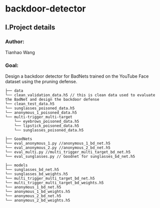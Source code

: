# backdoor-detector

## I.Project details
### Author: 
Tianhao Wang

### Goal: 
Design a backdoor detector for BadNets trained on the YouTube Face dataset using the pruning defense.
    
    ├── data 
    └── clean_validation_data.h5 // this is clean data used to evaluate the BadNet and design the backdoor defense
    └── clean_test_data.h5
    └── sunglasses_poisoned_data.h5
    └── anonymous_1_poisoned_data.h5
    └── multi-trigger_multi-target
        └── eyebrows_poisoned_data.h5
        └── lipstick_poisoned_data.h5
        └── sunglasses_poisoned_data.h5
    
    ├── GoodNets
    └── eval_anonymous_1.py //anonymous_1_bd_net.h5
    └── eval_anonymous_2.py //anonymous_2_bd_net.h5
    └── eval_multi.py //multi_trigger_multi_target_bd_net.h5
    └── eval_sunglasses.py // Goodnet for sunglasses_bd_net.h5
    
    ├── models
    └── sunglasses_bd_net.h5
    └── sunglasses_bd_weights.h5
    └── multi_trigger_multi_target_bd_net.h5
    └── multi_trigger_multi_target_bd_weights.h5
    └── anonymous_1_bd_net.h5
    └── anonymous_1_bd_weights.h5
    └── anonymous_2_bd_net.h5
    └── anonymous_2_bd_weights.h5
    
  
     

